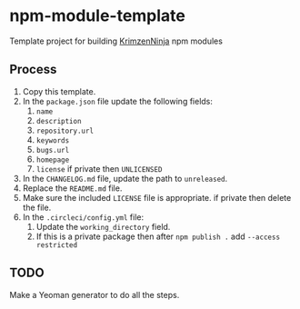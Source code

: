 # npm-module-template

Template project for building [KrimzenNinja](https://github.com/KrimzenNinja/) npm modules


## Process

1. Copy this template.
1. In the `package.json` file update the following fields: 
	1. `name`
	1. `description`
	1. `repository.url`
	1. `keywords`
	1. `bugs.url`
	1. `homepage`
	1. `license` if private then `UNLICENSED`
1. In the `CHANGELOG.md` file, update the path to `unreleased`.
1. Replace the `README.md` file.
1. Make sure the included `LICENSE` file is appropriate. if private then delete the file.
1. In the `.circleci/config.yml` file:
	1. Update the `working_directory` field.
	1. If this is a private package then after `npm publish .` add `--access restricted`
    
## TODO

Make a Yeoman generator to do all the steps.